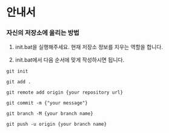 
# 안내서


### 자신의 저장소에 올리는 방법

1. init.bat을 실행해주세요. 
현재 저장소 정보를 지우는 역할을 합니다.

2. init.bat에서 다음 순서에 맞게 작성하시면 됩니다.

```
git init
  
git add .
  
git remote add origin {your repository url}
  
git commit -m {"your message"}

git branch -M {your branch name}

git push -u origin {your branch name}
```

